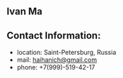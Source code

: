 ## Ivan Ma

## Contact Information:

* location: Saint-Petersburg, Russia
* mail: haihanich@gmail.com
* phone: +7(999)-519-42-17